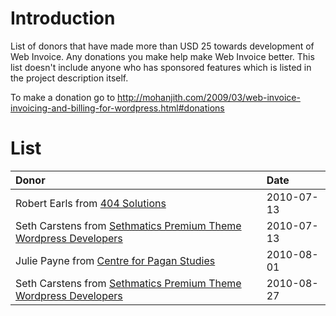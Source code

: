 # Introduction #

List of donors that have made more than USD 25 towards development of Web Invoice. Any donations you make help make Web Invoice better. This list doesn't include anyone who has sponsored features which is listed in the project description itself.

To make a donation go to http://mohanjith.com/2009/03/web-invoice-invoicing-and-billing-for-wordpress.html#donations

# List #

| **Donor** | **Date** |
|:----------|:---------|
| Robert Earls from [404 Solutions](http://404solutions.co.uk/) | 2010-07-13 |
| Seth Carstens from [Sethmatics Premium Theme Wordpress Developers](http://smwphosting.com/) | 2010-07-13 |
| Julie Payne from [Centre for Pagan Studies](http://centre-for-pagan-studies.com/) | 2010-08-01 |
| Seth Carstens from [Sethmatics Premium Theme Wordpress Developers](http://smwphosting.com/) | 2010-08-27 |